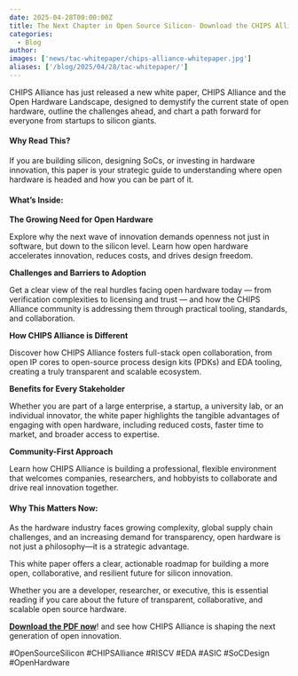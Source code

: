 ```yaml
---
date: 2025-04-28T00:00:00Z
title: The Next Chapter in Open Source Silicon- Download the CHIPS Alliance White Paper
categories:
  - Blog
author: 
images: ['news/tac-whitepaper/chips-alliance-whitepaper.jpg']
aliases: ['/blog/2025/04/28/tac-whitepaper/']
---
```


CHIPS Alliance has just released a new white paper, CHIPS Alliance and the Open Hardware Landscape, designed to demystify the current state of open hardware, outline the challenges ahead, and chart a path forward for everyone from startups to silicon giants.

#### Why Read This?

If you are building silicon, designing SoCs, or investing in hardware innovation, this paper is your strategic guide to understanding where open hardware is headed and how you can be part of it.

#### What’s Inside: 

**The Growing Need for Open Hardware**

Explore why the next wave of innovation demands openness not just in software, but down to the silicon level. Learn how open hardware accelerates innovation, reduces costs, and drives design freedom.

**Challenges and Barriers to Adoption**

Get a clear view of the real hurdles facing open hardware today — from verification complexities to licensing and trust — and how the CHIPS Alliance community is addressing them through practical tooling, standards, and collaboration.

**How CHIPS Alliance is Different**

Discover how CHIPS Alliance fosters full-stack open collaboration, from open IP cores to open-source process design kits (PDKs) and EDA tooling, creating a truly transparent and scalable ecosystem.

**Benefits for Every Stakeholder**

Whether you are part of a large enterprise, a startup, a university lab, or an individual innovator, the white paper highlights the tangible advantages of engaging with open hardware, including reduced costs, faster time to market, and broader access to expertise.

**Community-First Approach**

Learn how CHIPS Alliance is building a professional, flexible environment that welcomes companies, researchers, and hobbyists to collaborate and drive real innovation together.

#### Why This Matters Now:
As the hardware industry faces growing complexity, global supply chain challenges, and an increasing demand for transparency, open hardware is not just a philosophy—it is a strategic advantage.

This white paper offers a clear, actionable roadmap for building a more open, collaborative, and resilient future for silicon innovation.

Whether you are a developer, researcher, or executive, this is essential reading if you care about the future of transparent, collaborative, and scalable open source hardware.

**[Download the PDF now](chips-alliance-whitepaper.pdf)**! and see how CHIPS Alliance is shaping the next generation of open innovation.

#OpenSourceSilicon #CHIPSAlliance #RISCV #EDA #ASIC #SoCDesign #OpenHardware

